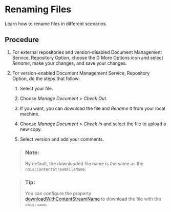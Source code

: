 <!-- loio68f4510c27eb46a3bdde4c841cc73e1e -->

<link rel="stylesheet" type="text/css" href="../css/sap-icons.css"/>

# Renaming Files

Learn how to rename files in different scenarios.



## Procedure

1.  For external repositories and version-disabled Document Management Service, Repository Option, choose the <span class="SAP-icons"></span> More Options icon and select *Rename*, make your changes, and save your changes.

2.  For version-enabled Document Management Service, Repository Option, do the steps that follow:

    1.  Select your file.

    2.  Choose *Manage Document* \> *Check Out*.

    3.  If you want, you can download the file and *Rename* it from your local machine.

    4.  Choose *Manage Document* \> *Check In* and select the file to upload a new copy.

    5.  Select version and add your comments.


    > ### Note:  
    > By default, the downloaded file name is the same as the `cmis:ContentStreamFileName`.

    > ### Tip:  
    > You can configure the property [downloadWithContentStreamName](configurations-for-reuse-ui-c91ec16.md#loioc91ec16e80804b91b0b05ea969ea2b87__row_ld5_53k_2xb) to download the file with the `cmis:name`.


